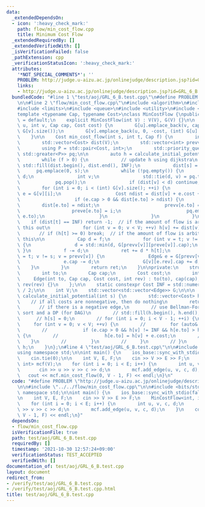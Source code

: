 ```yaml
---
data:
  _extendedDependsOn:
  - icon: ':heavy_check_mark:'
    path: flow/min_cost_flow.cpp
    title: Minimum Cost Flow
  _extendedRequiredBy: []
  _extendedVerifiedWith: []
  _isVerificationFailed: false
  _pathExtension: cpp
  _verificationStatusIcon: ':heavy_check_mark:'
  attributes:
    '*NOT_SPECIAL_COMMENTS*': ''
    PROBLEM: http://judge.u-aizu.ac.jp/onlinejudge/description.jsp?id=GRL_6_B
    links:
    - http://judge.u-aizu.ac.jp/onlinejudge/description.jsp?id=GRL_6_B
  bundledCode: "#line 1 \"test/aoj/GRL_6_B.test.cpp\"\n#define PROBLEM \"http://judge.u-aizu.ac.jp/onlinejudge/description.jsp?id=GRL_6_B\"\
    \n\n#line 2 \"flow/min_cost_flow.cpp\"\n#include <algorithm>\n#include <functional>\n\
    #include <limits>\n#include <queue>\n#include <utility>\n#include <vector>\n\n\
    template <typename Cap, typename Cost>\nclass MinCostFlow {\npublic:\n    MinCostFlow()\
    \ = default;\n    explicit MinCostFlow(int V) : V(V), G(V) {}\n\n    void add_edge(int\
    \ u, int v, Cap cap, Cost cost) {\n        G[u].emplace_back(v, cap, cost, (int)\
    \ G[v].size());\n        G[v].emplace_back(u, 0, -cost, (int) G[u].size() - 1);\n\
    \    }\n\n    Cost min_cost_flow(int s, int t, Cap f) {\n        int ret = 0;\n\
    \        std::vector<Cost> dist(V);\n        std::vector<int> prevv(V), preve(V);\n\
    \        using P = std::pair<Cost, int>;\n        std::priority_queue<P, std::vector<P>,\
    \ std::greater<P>> pq;\n\n        auto h = calculate_initial_potential(s);\n\n\
    \        while (f > 0) {\n            // update h using dijkstra\n           \
    \ std::fill(dist.begin(), dist.end(), INF);\n            dist[s] = 0;\n      \
    \      pq.emplace(0, s);\n            while (!pq.empty()) {\n                Cost\
    \ d;\n                int v;\n                std::tie(d, v) = pq.top();\n   \
    \             pq.pop();\n                if (dist[v] < d) continue;\n        \
    \        for (int i = 0; i < (int) G[v].size(); ++i) {\n                    Edge&\
    \ e = G[v][i];\n                    Cost ndist = dist[v] + e.cost + h[v] - h[e.to];\n\
    \                    if (e.cap > 0 && dist[e.to] > ndist) {\n                \
    \        dist[e.to] = ndist;\n                        prevv[e.to] = v;\n     \
    \                   preve[e.to] = i;\n                        pq.emplace(dist[e.to],\
    \ e.to);\n                    }\n                }\n            }\n\n        \
    \    if (dist[t] == INF) return -1;  // if the amount of flow is arbitrary, comment\
    \ this out\n            for (int v = 0; v < V; ++v) h[v] += dist[v];\n\n     \
    \       // if (h[t] >= 0) break;  // if the amount of flow is arbitrary, uncomment\
    \ this\n\n            Cap d = f;\n            for (int v = t; v != s; v = prevv[v])\
    \ {\n                d = std::min(d, G[prevv[v]][preve[v]].cap);\n           \
    \ }\n            f -= d;\n            ret += d * h[t];\n            for (int v\
    \ = t; v != s; v = prevv[v]) {\n                Edge& e = G[prevv[v]][preve[v]];\n\
    \                e.cap -= d;\n                G[v][e.rev].cap += d;\n        \
    \    }\n        }\n        return ret;\n    }\n\nprivate:\n    struct Edge {\n\
    \        int to;\n        Cap cap;\n        Cost cost;\n        int rev;\n   \
    \     Edge(int to, Cap cap, Cost cost, int rev) : to(to), cap(cap), cost(cost),\
    \ rev(rev) {}\n    };\n\n    static constexpr Cost INF = std::numeric_limits<Cost>::max()\
    \ / 2;\n\n    int V;\n    std::vector<std::vector<Edge>> G;\n\n\n    std::vector<Cost>\
    \ calculate_initial_potential(int s) {\n        std::vector<Cost> h(V);\n    \
    \    // if all costs are nonnegative, then do nothing\n        return h;\n\n \
    \       // if there is a negative edge,\n        // use Bellman-Ford or topological\
    \ sort and a DP (for DAG)\n        // std::fill(h.begin(), h.end(), INF);\n  \
    \      // h[s] = 0;\n        // for (int i = 0; i < V - 1; ++i) {\n        //\
    \     for (int v = 0; v < V; ++v) {\n        //         for (auto& e : G[v]) {\n\
    \        //             if (e.cap > 0 && h[v] != INF && h[e.to] > h[v] + e.cost)\
    \ {\n        //                 h[e.to] = h[v] + e.cost;\n        //         \
    \    }\n        //         }\n        //     }\n        // }\n        // return\
    \ h;\n    }\n};\n#line 4 \"test/aoj/GRL_6_B.test.cpp\"\n\n#include <bits/stdc++.h>\n\
    using namespace std;\n\nint main() {\n    ios_base::sync_with_stdio(false);\n\
    \    cin.tie(0);\n\n    int V, E, F;\n    cin >> V >> E >> F;\n    MinCostFlow<int,\
    \ int> mcf(V);\n    for (int i = 0; i < E; i++) {\n        int u, v, c, d;\n \
    \       cin >> u >> v >> c >> d;\n        mcf.add_edge(u, v, c, d);\n    }\n \
    \   cout << mcf.min_cost_flow(0, V - 1, F) << endl;\n}\n"
  code: "#define PROBLEM \"http://judge.u-aizu.ac.jp/onlinejudge/description.jsp?id=GRL_6_B\"\
    \n\n#include \"../../flow/min_cost_flow.cpp\"\n\n#include <bits/stdc++.h>\nusing\
    \ namespace std;\n\nint main() {\n    ios_base::sync_with_stdio(false);\n    cin.tie(0);\n\
    \n    int V, E, F;\n    cin >> V >> E >> F;\n    MinCostFlow<int, int> mcf(V);\n\
    \    for (int i = 0; i < E; i++) {\n        int u, v, c, d;\n        cin >> u\
    \ >> v >> c >> d;\n        mcf.add_edge(u, v, c, d);\n    }\n    cout << mcf.min_cost_flow(0,\
    \ V - 1, F) << endl;\n}"
  dependsOn:
  - flow/min_cost_flow.cpp
  isVerificationFile: true
  path: test/aoj/GRL_6_B.test.cpp
  requiredBy: []
  timestamp: '2021-10-30 12:57:24+09:00'
  verificationStatus: TEST_ACCEPTED
  verifiedWith: []
documentation_of: test/aoj/GRL_6_B.test.cpp
layout: document
redirect_from:
- /verify/test/aoj/GRL_6_B.test.cpp
- /verify/test/aoj/GRL_6_B.test.cpp.html
title: test/aoj/GRL_6_B.test.cpp
---
```

